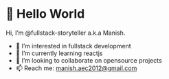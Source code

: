# 👋 Hello World

Hi, I’m @fullstack-storyteller a.k.a Manish.

- 👀 I’m interested in fullstack development
- 🌱 I’m currently learning reactjs
- 💞️ I’m looking to collaborate on opensource projects
- 📫 Reach me: manish.aec2012@gmail.com

<!---
fullstack-storyteller/fullstack-storyteller is a ✨ special ✨ repository because its `README.md` (this file) appears on your GitHub profile.
You can click the Preview link to take a look at your changes.
--->
